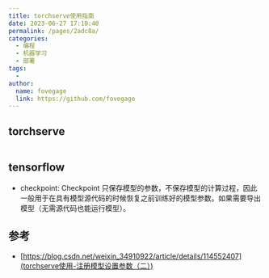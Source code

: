 ```yaml
---
title: torchserve使用指南
date: 2023-06-27 17:10:40
permalink: /pages/2adc8a/
categories:
  - 编程
  - 机器学习
  - 部署
tags:
  -
author:
  name: fovegage
  link: https://github.com/fovegage
---
```


## torchserve

```

```

## tensorflow

- checkpoint: Checkpoint 只保存模型的参数，不保存模型的计算过程，因此一般用于在具有模型源代码的时候恢复之前训练好的模型参数。如果需要导出模型（无需源代码也能运行模型）。

## 参考

- [https://blog.csdn.net/weixin_34910922/article/details/114552407](torchserve使用-注册模型设置参数（二）)
